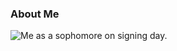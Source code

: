### About Me
![Me as a sophomore on signing day.](mar-payne.github.io/mar-payne/images/girlshowingoffpin.jpeg)
 
